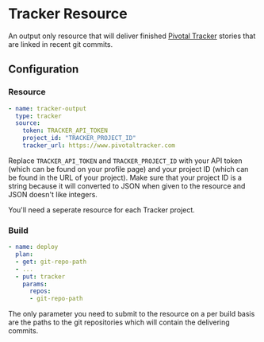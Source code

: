 # Tracker Resource

An output only resource that will deliver finished [Pivotal Tracker][tracker] stories that are linked in recent git commits.

[tracker]: https://www.pivotaltracker.com

## Configuration

### Resource

``` yaml
- name: tracker-output
  type: tracker
  source:
    token: TRACKER_API_TOKEN
    project_id: "TRACKER_PROJECT_ID"
    tracker_url: https://www.pivotaltracker.com
```

Replace `TRACKER_API_TOKEN` and `TRACKER_PROJECT_ID` with your API token (which can be found on your profile page) and your project ID (which can be found in the URL of your project). Make sure that your project ID is a string because it will converted to JSON when given to the resource and JSON doesn't like integers.

You'll need a seperate resource for each Tracker project.

### Build

``` yaml
- name: deploy
  plan:
  - get: git-repo-path
  - ...
  - put: tracker
    params:
      repos:
      - git-repo-path
```

The only parameter you need to submit to the resource on a per build basis are the paths to the git repositories which will contain the delivering commits.
